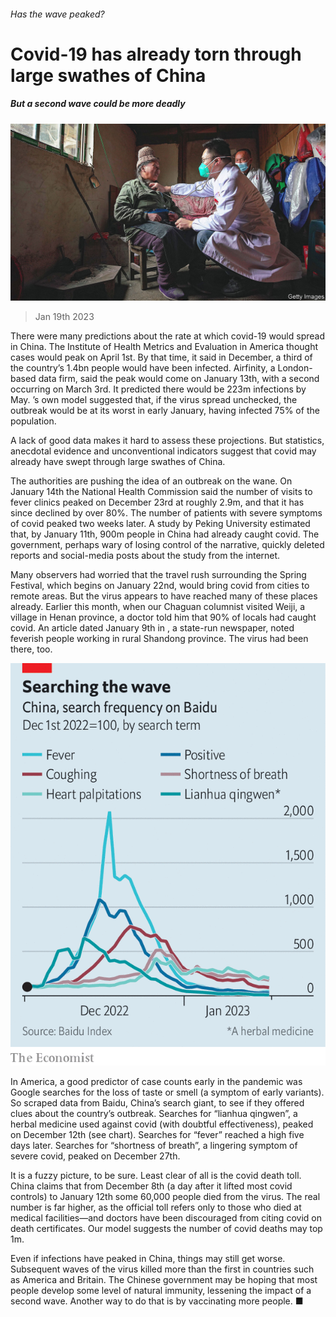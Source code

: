 ###### Has the wave peaked?

# Covid-19 has already torn through large swathes of China 

##### But a second wave could be more deadly 

![image](images/20230121_CNP002.jpg) 

> Jan 19th 2023 

There were many predictions about the rate at which covid-19 would spread in China. The Institute of Health Metrics and Evaluation in America thought cases would peak on April 1st. By that time, it said in December, a third of the country’s 1.4bn people would have been infected. Airfinity, a London-based data firm, said the peak would come on January 13th, with a second occurring on March 3rd. It predicted there would be 223m infections by May. ’s own model suggested that, if the virus spread unchecked, the outbreak would be at its worst in early January, having infected 75% of the population. 

A lack of good data makes it hard to assess these projections. But statistics, anecdotal evidence and unconventional indicators suggest that covid may already have swept through large swathes of China.

The authorities are pushing the idea of an outbreak on the wane. On January 14th the National Health Commission said the number of visits to fever clinics peaked on December 23rd at roughly 2.9m, and that it has since declined by over 80%. The number of patients with severe symptoms of covid peaked two weeks later. A study by Peking University estimated that, by January 11th, 900m people in China had already caught covid. The government, perhaps wary of losing control of the narrative, quickly deleted reports and social-media posts about the study from the internet.

Many observers had worried that the travel rush surrounding the Spring Festival, which begins on January 22nd, would bring covid from cities to remote areas. But the virus appears to have reached many of these places already. Earlier this month, when our Chaguan columnist visited Weiji, a village in Henan province, a doctor told him that 90% of locals had caught covid. An article dated January 9th in , a state-run newspaper, noted feverish people working in rural Shandong province. The virus had been there, too.

![image](images/20230121_CNC420.png) 


In America, a good predictor of case counts early in the pandemic was Google searches for the loss of taste or smell (a symptom of early variants). So  scraped data from Baidu, China’s search giant, to see if they offered clues about the country’s outbreak. Searches for “lianhua qingwen”, a herbal medicine used against covid (with doubtful effectiveness), peaked on December 12th (see chart). Searches for “fever” reached a high five days later. Searches for “shortness of breath”, a lingering symptom of severe covid, peaked on December 27th.

It is a fuzzy picture, to be sure. Least clear of all is the covid death toll. China claims that from December 8th (a day after it lifted most covid controls) to January 12th some 60,000 people died from the virus. The real number is far higher, as the official toll refers only to those who died at medical facilities—and doctors have been discouraged from citing covid on death certificates. Our model suggests the number of covid deaths may top 1m.

Even if infections have peaked in China, things may still get worse. Subsequent waves of the virus killed more than the first in countries such as America and Britain. The Chinese government may be hoping that most people develop some level of natural immunity, lessening the impact of a second wave. Another way to do that is by vaccinating more people. ■


